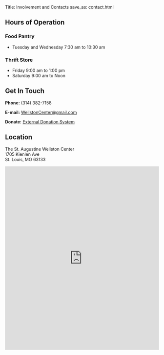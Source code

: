 Title: Involvement and Contacts
save_as: contact.html

## Hours of Operation

### Food Pantry

*   Tuesday and Wednesday    7:30 am to 10:30 am

### Thrift Store

*   Friday         9:00 am to 1:00 pm
*   Saturday       9:00 am to Noon

## Get In Touch

**Phone:** (314) 382-7158

**E-mail:** <WellstonCenter@gmail.com>

**Donate:** [External Donation System](http://weblink.donorperfect.com/WellstonCenterOnlineDonation)

## Location

The St. Augustine Wellston Center<br/>
1705 Kienlen Ave<br/>
St. Louis, MO 63133<br/>


<script type="application/javascript">

function resizeIFrameToFitContent( iFrame ) {
    maxHeight = 900;
    approxHeaderHeight = 90;
    useableHeight = window.innerHeight - approxHeaderHeight;
    iFrame.height = useableHeight;
    if(useableHeight > maxHeight){
        iFrame.height = maxHeight;
    }
}

window.addEventListener('DOMContentLoaded', function(e) {

    var iFrame = document.getElementById( 'googleMapsIframe' );
    resizeIFrameToFitContent( iFrame );
} );

</script>

<iframe src="https://www.google.com/maps/embed?pb=!1m18!1m12!1m3!1d12458.732802396746!2d-90.2937687993673!3d38.679148153574054!2m3!1f0!2f0!3f0!3m2!1i1024!2i768!4f13.1!3m3!1m2!1s0x87df4a96baa3593b%3A0x346317ce3cc8d355!2sSt+Augustine-Wellston+Center!5e0!3m2!1sen!2sus!4v1555291775163!5m2!1sen!2sus" frameborder="0" style="border:0 position: relative; width: 100%;" id="googleMapsIframe" height="600" allowfullscreen></iframe>


